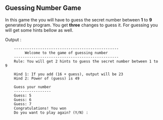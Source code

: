 ## Guessing Number Game

In this game the you will have to guess the secret number between <b>1</b> to <b>9</b> generated by program. You get <b>three</b> changes to guess it. For guessing you will get some hints bellow as well.

Output :

```
    ------------------------------------------------
         Welcome to the game of guessing number
    ------------------------------------------------
    Rule: You will get 2 hints to guess the secret number between 1 to 9
    
    Hind 1: If you add (16 + guess), output will be 23
    Hind 2: Power of (guess) is 49
    
    Guess your number
    -----------------
    Guess: 5
    Guess: 6
    Guess: 7
    Congratulations! You won
    Do you want to play again? (Y/N) : 
```